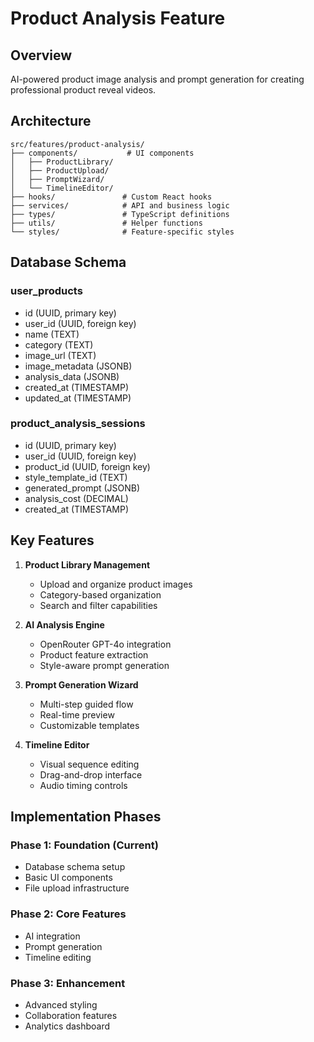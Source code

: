 # Product Analysis Feature

## Overview
AI-powered product image analysis and prompt generation for creating professional product reveal videos.

## Architecture

```
src/features/product-analysis/
├── components/           # UI components
│   ├── ProductLibrary/
│   ├── ProductUpload/
│   ├── PromptWizard/
│   └── TimelineEditor/
├── hooks/               # Custom React hooks
├── services/            # API and business logic
├── types/               # TypeScript definitions
├── utils/               # Helper functions
└── styles/              # Feature-specific styles
```

## Database Schema

### user_products
- id (UUID, primary key)
- user_id (UUID, foreign key)
- name (TEXT)
- category (TEXT)
- image_url (TEXT)
- image_metadata (JSONB)
- analysis_data (JSONB)
- created_at (TIMESTAMP)
- updated_at (TIMESTAMP)

### product_analysis_sessions
- id (UUID, primary key)
- user_id (UUID, foreign key)
- product_id (UUID, foreign key)
- style_template_id (TEXT)
- generated_prompt (JSONB)
- analysis_cost (DECIMAL)
- created_at (TIMESTAMP)

## Key Features

1. **Product Library Management**
   - Upload and organize product images
   - Category-based organization
   - Search and filter capabilities

2. **AI Analysis Engine**
   - OpenRouter GPT-4o integration
   - Product feature extraction
   - Style-aware prompt generation

3. **Prompt Generation Wizard**
   - Multi-step guided flow
   - Real-time preview
   - Customizable templates

4. **Timeline Editor**
   - Visual sequence editing
   - Drag-and-drop interface
   - Audio timing controls

## Implementation Phases

### Phase 1: Foundation (Current)
- Database schema setup
- Basic UI components
- File upload infrastructure

### Phase 2: Core Features
- AI integration
- Prompt generation
- Timeline editing

### Phase 3: Enhancement
- Advanced styling
- Collaboration features
- Analytics dashboard 
